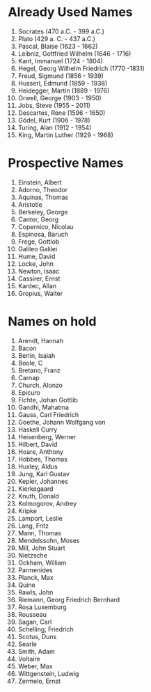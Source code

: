 # Already Used Names

1. Socrates (470 a.C. - 399 a.C.)
2. Plato (429 a. C. - 437 a.C.)
3. Pascal, Blaise (1623 - 1662)
4. Leibniz, Gottfried Wilhelm (1646 - 1716)
5. Kant, Immanuel (1724 - 1804)
6. Hegel, Georg Wilhelm Friedrich (1770 -1831)
7. Freud, Sigmund (1856 - 1939)
8. Husserl, Edmund (1859 - 1938)
9. Heidegger, Martin (1889 - 1976)
10. Orwell, George (1903 - 1950)
11. Jobs, Steve (1955 - 2011)
12. Descartes, Rene (1596 - 1650)
13. Gödel, Kurt (1906 - 1978)
14. Turing, Alan (1912 - 1954)
15. King, Martin Luther (1929 - 1968)

# Prospective Names

1.  Einstein, Albert
2.  Adorno, Theodor
3.  Aquinas, Thomas
4.  Aristotle
5.  Berkeley, George
6.  Cantor, Georg
7.  Copernico, Nicolau
8.  Espinosa, Baruch
9.  Frege, Gottlob
10. Galileo Galilei
11. Hume, David
12. Locke, John
13. Newton, Isaac
14. Cassirer, Ernst
15. Kardec, Allan
16. Gropius, Walter

# Names on hold

1. Arendt, Hannah
2. Bacon
3. Berlin, Isaiah
4. Boole, C
5. Bretano, Franz
6. Carnap
7. Church, Alonzo
8. Epicuro
9. Fichte, Johan Gottlib
10. Gandhi, Mahatma
11. Gauss, Carl Friedrich
12. Goethe, Johann Wolfgang von
13. Haskell Curry
14. Heisenberg, Werner
15. Hilbert, David
16. Hoare, Anthony
17. Hobbes, Thomas
18. Huxley, Aldus
19. Jung, Karl Gustav
20. Kepler, Johannes
21. Kierkegaard
22. Knuth, Donald
23. Kolmogorov, Andrey
24. Kripke
25. Lamport, Leslie
26. Lang, Fritz
27. Mann, Thomas
28. Mendelssohn, Moses
29. Mill, John Stuart
30. Nietzsche
31. Ockham, William
32. Parmenides
33. Planck, Max
34. Quine
35. Rawls, John
36. Riemann, Georg Friedrich Bernhard
37. Rosa Luxemburg
38. Rousseau
39. Sagan, Carl
40. Schelling, Friedrich
41. Scotus, Duns
42. Searle
43. Smith, Adam
44. Voltaire
45. Weber, Max
46. Wittgenstein, Ludwig
47. Zermelo, Ernst
